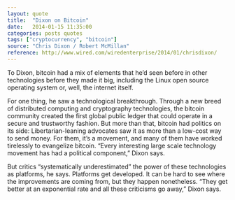 ```yaml
---
layout: quote
title:  "Dixon on Bitcoin"
date:   2014-01-15 11:35:00
categories: posts quotes
tags: ["cryptocurrency", "bitcoin"]
source: "Chris Dixon / Robert McMillan"
reference: http://www.wired.com/wiredenterprise/2014/01/chrisdixon/
---
```


To Dixon, bitcoin had a mix of elements that he’d seen before in other technologies before they made it big, including the Linux open source operating system or, well, the internet itself.

For one thing, he saw a technological breakthrough. Through a new breed of distributed computing and cryptography technologies, the bitcoin community created the first global public ledger that could operate in a secure and trustworthy fashion. But more than that, bitcoin had politics on its side: Libertarian-leaning advocates saw it as more than a low-cost way to send money. For them, it’s a movement, and many of them have worked tirelessly to evangelize bitcoin. “Every interesting large scale technology movement has had a political component,” Dixon says.

But critics “systematically underestimated” the power of these technologies as platforms, he says. Platforms get developed. It can be hard to see where the improvements are coming from, but they happen nonetheless. “They get better at an exponential rate and all these criticisms go away,” Dixon says.